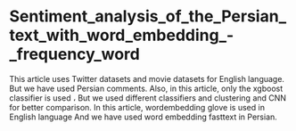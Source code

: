 # Sentiment_analysis_of_the_Persian_text_with_word_embedding_-_frequency_word
This article uses Twitter datasets and movie datasets for English language. But we have used Persian comments.
Also, in this article, only the xgboost classifier is used ، But we used different classifiers and clustering and CNN for better comparison.
In this article, wordembedding glove is used in English language And we have used word embedding fasttext in Persian.
